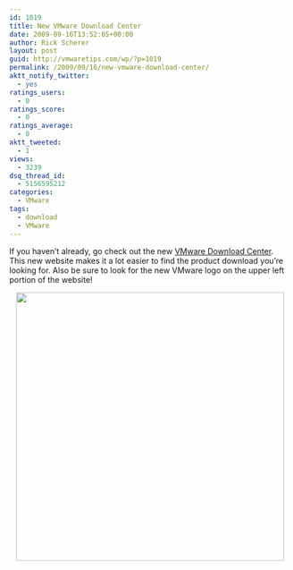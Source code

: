 ```yaml
---
id: 1019
title: New VMware Download Center
date: 2009-09-16T13:52:05+00:00
author: Rick Scherer
layout: post
guid: http://vmwaretips.com/wp/?p=1019
permalink: /2009/09/16/new-vmware-download-center/
aktt_notify_twitter:
  - yes
ratings_users:
  - 0
ratings_score:
  - 0
ratings_average:
  - 0
aktt_tweeted:
  - 1
views:
  - 3239
dsq_thread_id:
  - 5156595212
categories:
  - VMware
tags:
  - download
  - VMware
---
```

If you haven&#8217;t already, go check out the new <a href="http://downloads.vmware.com/d/" target="_blank">VMware Download Center</a>.  This new website makes it a lot easier to find the product download you&#8217;re looking for. Also be sure to look for the new VMware logo on the upper left portion of the website!

<p style="text-align: center;">
  <a rel="attachment wp-att-1020" href="http://vmwaretips.com/wp/wp-content/uploads/2009/09/vmwdcbeta.png"><img class="aligncenter size-full wp-image-1020" title="vmwdcbeta" src="http://vmwaretips.com/wp/wp-content/uploads/2009/09/vmwdcbeta.png" alt="" width="480" srcset="http://www.vmwaretips.com/wp/wp-content/uploads/2009/09/vmwdcbeta.png 873w, http://www.vmwaretips.com/wp/wp-content/uploads/2009/09/vmwdcbeta-300x274.png 300w" sizes="(max-width: 873px) 100vw, 873px" /></a>
</p>